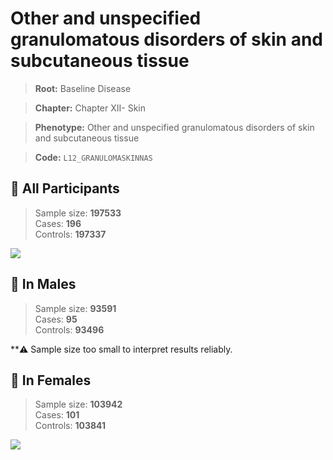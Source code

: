 # Other and unspecified granulomatous disorders of skin and subcutaneous tissue

> **Root:** Baseline Disease  

> **Chapter:** Chapter XII- Skin  

> **Phenotype:** Other and unspecified granulomatous disorders of skin and subcutaneous tissue  

> **Code:** `L12_GRANULOMASKINNAS`

## 🧪 All Participants  
> Sample size: **197533**  
> Cases: **196**  
> Controls: **197337**
<img src="/Disease/Figures/ALL/Incidence/L12_GRANULOMASKINNAS.png"/>
<CsvTable src="/public/Disease/Data/ALL/Incidence/COX_L12_GRANULOMASKINNAS.csv" label="🔍 View full results" />

## 👨 In Males  
> Sample size: **93591**  
> Cases: **95**  
> Controls: **93496**

**⚠️ Sample size too small to interpret results reliably.


## 👩 In Females  
> Sample size: **103942**  
> Cases: **101**  
> Controls: **103841**
<img src="/Disease/Figures/Female/Incidence/L12_GRANULOMASKINNAS.png"/>
<CsvTable src="/public/Disease/Data/Female/Incidence/COX_L12_GRANULOMASKINNAS.csv" label="🔍 View full results" />

